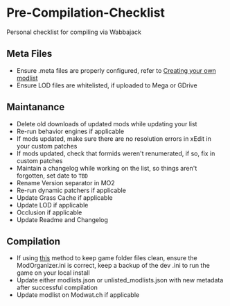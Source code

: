 # Pre-Compilation-Checklist

Personal checklist for compiling via Wabbajack


## Meta Files

- Ensure .meta files are properly configured, refer to [Creating your own modlist](https://github.com/wabbajack-tools/wabbajack#creating-your-own-modlist)
- Ensure LOD files are whitelisted, if uploaded to Mega or GDrive

## Maintanance

- Delete old downloads of updated mods while updating your list
- Re-run behavior engines if applicable
- If mods updated, make sure there are no resolution errors in xEdit in your custom patches
- If mods updated, check that formids weren't renumerated, if so, fix in custom patches
- Maintain a changelog while working on the list, so things aren't forgotten, set date to `TBD`
- Rename Version separator in MO2
- Re-run dynamic patchers if applicable
- Update Grass Cache if applicable
- Update LOD if applicable
- Occlusion if applicable
- Update Readme and Changelog

## Compilation

- If using [this](https://github.com/wabbajack-tools/wabbajack/wiki/Keeping-The-Game-Folder-Clean-(via-local-game-installs)) method to keep game folder files clean, ensure the ModOrganizer.ini is correct, keep a backup of the dev .ini to run the game on your local install
- Update either modlists.json or unlisted_modlists.json with new metadata after successful compilation
- Update modlist on Modwat.ch if applicable
